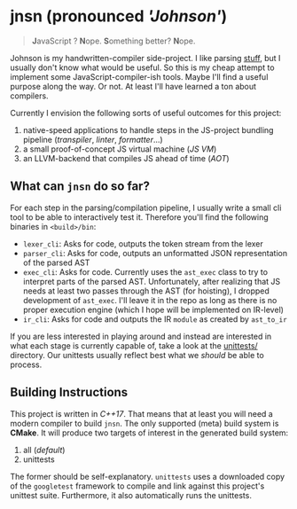# jnsn (pronounced _'Johnson'_)
> **J**avaScript ? **N**ope. **S**omething better? **N**ope.

Johnson is my handwritten-compiler side-project.
I like parsing [stuff](https://github.com/suluke/stuff), but I usually don't know what would be useful.
So this is my cheap attempt to implement some JavaScript-compiler-ish tools.
Maybe I'll find a useful purpose along the way.
Or not.
At least I'll have learned a ton about compilers.

Currently I envision the following sorts of useful outcomes for this project:
1. native-speed applications to handle steps in the JS-project bundling pipeline (*transpiler*, *linter*, *formatter*...)
2. a small proof-of-concept JS virtual machine (*JS VM*)
3. an LLVM-backend that compiles JS ahead of time (*AOT*)

## What can `jnsn` do so far?
For each step in the parsing/compilation pipeline, I usually write a small cli tool to be able to interactively test it.
Therefore you'll find the following binaries in `<build>/bin`:
* `lexer_cli`: Asks for code, outputs the token stream from the lexer
* `parser_cli`: Asks for code, outputs an unformatted JSON representation of the parsed AST
* `exec_cli`: Asks for code. Currently uses the `ast_exec` class to try to interpret parts of the parsed AST.
  Unfortunately, after realizing that JS needs at least two passes through the AST (for hoisting), I dropped development of `ast_exec`.
  I'll leave it in the repo as long as there is no proper execution engine (which I hope will be implemented on IR-level)
* `ir_cli`: Asks for code and outputs the IR `module` as created by `ast_to_ir`

If you are less interested in playing around and instead are interested in what each stage is currently capable of, take a look at the [unittests/](unittests/) directory.
Our unittests usually reflect best what we *should* be able to process.

## Building Instructions
This project is written in *C++17*.
That means that at least you will need a modern compiler to build `jnsn`.
The only supported (meta) build system is **CMake**.
It will produce two targets of interest in the generated build system:
1. all (*default*)
2. unittests

The former should be self-explanatory.
`unittests` uses a downloaded copy of the `googletest` framework to compile and link against this project's unittest suite.
Furthermore, it also automatically runs the unittests.
 

